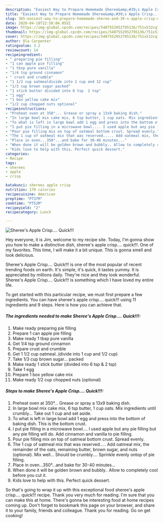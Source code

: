 ```yaml
---
description: "Easiest Way to Prepare Homemade Sheree&amp;#39;s Apple Crisp.... Quick!!!"
title: "Easiest Way to Prepare Homemade Sheree&amp;#39;s Apple Crisp.... Quick!!!"
slug: 365-easiest-way-to-prepare-homemade-sheree-and-39-s-apple-crisp-quick
date: 2020-04-18T22:58:04.055Z
image: https://img-global.cpcdn.com/recipes/5487552952795136/751x532cq70/sherees-apple-crisp-quick-recipe-main-photo.jpg
thumbnail: https://img-global.cpcdn.com/recipes/5487552952795136/751x532cq70/sherees-apple-crisp-quick-recipe-main-photo.jpg
cover: https://img-global.cpcdn.com/recipes/5487552952795136/751x532cq70/sherees-apple-crisp-quick-recipe-main-photo.jpg
author: Ola Carpenter
ratingvalue: 3.2
reviewcount: 14
recipeingredient:
- " preparing pie filling"
- "1 can apple pie filling"
- "1 tbsp pure vanilla"
- "1/4 tsp ground cinnamon"
- " crust and crumble"
- "1 1/2 cup oatmealdivide into 1 cup and 12 cup"
- "1/3 cup brown sugar packed"
- "1 stick butter divided into 6 tsp  2 tsp"
- "1 egg"
- "1 box yellow cake mix"
- "1/2 cup chopped nuts optional"
recipeinstructions:
- "Preheat oven at 350°... Grease or spray a 13x9 baking dish."
- "In large bowl mix cake mix, 6 tsp butter, 1 cup oats. Mix ingredients until crumbly... Take out 1 cup and set aside."
- "To what is left in large bowl add 1 egg and press into the bottom of baking dish. This is the bottom crust."
- "I put pie filling in a microwave bowl.... I used apple but any pie filling but any pie filling will do. Add cinnamon and vanilla to pie filling."
- "Pour pie filling mix on top of oatmeal bottom crust. Spread evenly."
- "The 1 cup of oatmeal mix that was reserved..... Add oatmeal mix, the remainder of the oats, remaining butter, brown sugar, and nuts (optional). Mix well... Should be crumbly.... Sprinkle evenly ontop of pie filling."
- "Place in oven...350°...and bake for 30-40 minutes..."
- "When done it will be golden brown and bubbly.. Allow to completely cool before you cut it."
- "Kids love to help with this. Perfect quick dessert."
categories:
- Recipe
tags:
- sherees
- apple
- crisp

katakunci: sherees apple crisp 
nutrition: 170 calories
recipecuisine: American
preptime: "PT37M"
cooktime: "PT52M"
recipeyield: "2"
recipecategory: Lunch

---
```



![Sheree&#39;s Apple Crisp.... Quick!!!](https://img-global.cpcdn.com/recipes/5487552952795136/751x532cq70/sherees-apple-crisp-quick-recipe-main-photo.jpg)

Hey everyone, it is Jim, welcome to my recipe site. Today, I'm gonna show you how to make a distinctive dish, sheree&#39;s apple crisp.... quick!!!. One of my favorites. This time, I will make it a bit unique. This is gonna smell and look delicious.

Sheree&#39;s Apple Crisp.... Quick!!! is one of the most popular of recent trending foods on earth. It's simple, it's quick, it tastes yummy. It is appreciated by millions daily. They're nice and they look wonderful. Sheree&#39;s Apple Crisp.... Quick!!! is something which I have loved my entire life.




To get started with this particular recipe, we must first prepare a few ingredients. You can have sheree&#39;s apple crisp.... quick!!! using 11 ingredients and 9 steps. Here is how you can achieve that.

##### The ingredients needed to make Sheree&#39;s Apple Crisp.... Quick!!!:

1. Make ready  preparing pie filling
1. Prepare 1 can apple pie filling
1. Make ready 1 tbsp pure vanilla
1. Get 1/4 tsp ground cinnamon
1. Prepare  crust and crumble
1. Get 1 1/2 cup oatmeal..(divide into 1 cup and 1/2 cup)
1. Take 1/3 cup brown sugar... packed
1. Make ready 1 stick butter (divided into 6 tsp &amp; 2 tsp)
1. Take 1 egg
1. Prepare 1 box yellow cake mix
1. Make ready 1/2 cup chopped nuts (optional)




##### Steps to make Sheree&#39;s Apple Crisp.... Quick!!!:

1. Preheat oven at 350°... Grease or spray a 13x9 baking dish.
1. In large bowl mix cake mix, 6 tsp butter, 1 cup oats. Mix ingredients until crumbly... Take out 1 cup and set aside.
1. To what is left in large bowl add 1 egg and press into the bottom of baking dish. This is the bottom crust.
1. I put pie filling in a microwave bowl.... I used apple but any pie filling but any pie filling will do. Add cinnamon and vanilla to pie filling.
1. Pour pie filling mix on top of oatmeal bottom crust. Spread evenly.
1. The 1 cup of oatmeal mix that was reserved..... Add oatmeal mix, the remainder of the oats, remaining butter, brown sugar, and nuts (optional). Mix well... Should be crumbly.... Sprinkle evenly ontop of pie filling.
1. Place in oven...350°...and bake for 30-40 minutes...
1. When done it will be golden brown and bubbly.. Allow to completely cool before you cut it.
1. Kids love to help with this. Perfect quick dessert.




So that's going to wrap it up with this exceptional food sheree&#39;s apple crisp.... quick!!! recipe. Thank you very much for reading. I'm sure that you can make this at home. There's gonna be interesting food at home recipes coming up. Don't forget to bookmark this page on your browser, and share it to your family, friends and colleague. Thank you for reading. Go on get cooking!
